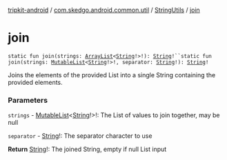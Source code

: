 [tripkit-android](../../index.md) / [com.skedgo.android.common.util](../index.md) / [StringUtils](index.md) / [join](./join.md)

# join

`static fun join(strings: `[`ArrayList`](https://docs.oracle.com/javase/7/docs/api/java/util/ArrayList.html)`<`[`String`](https://kotlinlang.org/api/latest/jvm/stdlib/kotlin/-string/index.html)`!>!): `[`String`](https://kotlinlang.org/api/latest/jvm/stdlib/kotlin/-string/index.html)`!``static fun join(strings: `[`MutableList`](https://kotlinlang.org/api/latest/jvm/stdlib/kotlin.collections/-mutable-list/index.html)`<`[`String`](https://kotlinlang.org/api/latest/jvm/stdlib/kotlin/-string/index.html)`!>!, separator: `[`String`](https://kotlinlang.org/api/latest/jvm/stdlib/kotlin/-string/index.html)`!): `[`String`](https://kotlinlang.org/api/latest/jvm/stdlib/kotlin/-string/index.html)`!`

Joins the elements of the provided List into a single String containing the provided elements.

### Parameters

`strings` - [MutableList](https://kotlinlang.org/api/latest/jvm/stdlib/kotlin.collections/-mutable-list/index.html)&lt;[String](https://kotlinlang.org/api/latest/jvm/stdlib/kotlin/-string/index.html)!&gt;!: The List of values to join together, may be null

`separator` - [String](https://kotlinlang.org/api/latest/jvm/stdlib/kotlin/-string/index.html)!: The separator character to use

**Return**
[String](https://kotlinlang.org/api/latest/jvm/stdlib/kotlin/-string/index.html)!: The joined String, empty if null List input


